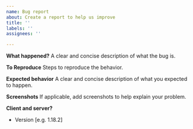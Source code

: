 ```yaml
---
name: Bug report
about: Create a report to help us improve
title: ''
labels: ''
assignees: ''

---
```


**What happened?**
A clear and concise description of what the bug is.

**To Reproduce**
Steps to reproduce the behavior.

**Expected behavior**
A clear and concise description of what you expected to happen.

**Screenshots**
If applicable, add screenshots to help explain your problem.

**Client and server?**
 - Version [e.g. 1.18.2]
